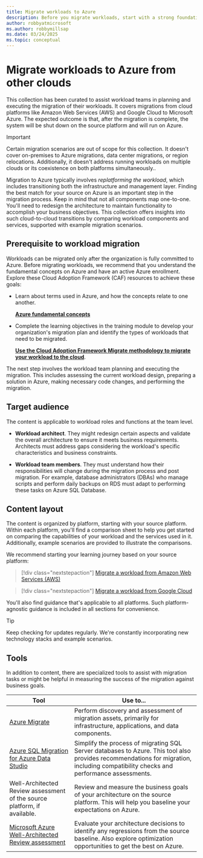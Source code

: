 ```yaml
---
title: Migrate workloads to Azure
description: Before you migrate workloads, start with a strong foundation in Azure.
author: robbyatmicrosoft
ms.author: robbymillsap
ms.date: 03/24/2025  
ms.topic: conceptual
---
```


# Migrate workloads to Azure from other clouds


This collection has been curated to assist workload teams in planning and executing the migration of their workloads. It covers migrations from cloud platforms like Amazon Web Services (AWS) and Google Cloud to Microsoft Azure. The expected outcome is that, after the migration is complete, the system will be shut down on the source platform and will run on Azure. 

> [!IMPORTANT] 
>
> Certain migration scenarios are out of scope for this collection. It doesn't cover on-premises to Azure migrations, data center migrations, or region relocations. Additionally, it doesn't address running workloads on multiple clouds or its coexistence on both platforms simultaneously..

Migration to Azure typically involves _replatforming the workload_, which includes transitioning both the infrastructure and management layer. Finding the best match for your source on Azure is an important step in the migration process. Keep in mind that not all components map one-to-one. You'll need to redesign the architecture to maintain functionality to accomplish your business objectives. This collection offers insights into such cloud-to-cloud transitions by comparing workload components and services, supported with example migration scenarios.


## Prerequisite to workload migration

Workloads can be migrated only after the organization is fully committed to Azure. Before migrating workloads, we recommend that you understand the fundamental concepts on Azure and have an active Azure enrollment. Explore these Cloud Adoption Framework (CAF) resources to achieve these goals:

- Learn about terms used in Azure, and how the concepts relate to one another.

    [**Azure fundamental concepts**](/azure/cloud-adoption-framework/ready/considerations/fundamental-concepts)

- Complete the learning objectives in the training module to develop your organization's migration plan and identify the types of workloads that need to be migrated.

    [**Use the Cloud Adoption Framework Migrate methodology to migrate your workload to the cloud**](/training/modules/cloud-adoption-framework-migrate/). 

The next step involves the workload team planning and executing the migration. This includes assessing the current workload design, preparing a solution in Azure, making necessary code changes, and performing the migration. 


## Target audience

The content is applicable to workload roles and functions at the team level.

- **Workload architect**. They might redesign certain aspects and validate the overall architecture to ensure it meets business requirements. Architects must address gaps considering the workload's specific characteristics and business constraints.

- **Workload team members**. They must understand how their responsibilities will change during the migration process and post migration. For example, database administrators (DBAs) who manage scripts and perform daily backups on RDS must adapt to performing these tasks on Azure SQL Database. 


## Content layout

The content is organized by platform, starting with your source platform. Within each platform, you'll find a comparison sheet to help you get started on comparing the capabilities of your workload and the services used in it. Additionally, example scenarios are provided to illustrate the comparisons. 

We recommend starting your learning journey based on your source platform:

> [!div class="nextstepaction"]
> [Migrate a workload from Amazon Web Services (AWS)](./migrate-from-aws.md)


> [!div class="nextstepaction"]
> [Migrate a workload from Google Cloud](./migrate-from-google-cloud.md)

You'll also find guidance that's applicable to all platforms. Such platform-agnostic guidance is included in all sections for convenience.

> [!TIP] 
>
> Keep checking for updates regularly. We're constantly incorporating new technology stacks and example scenarios.

## Tools

In addition to content, there are specialized tools to assist with migration tasks or might be helpful in measuring the success of the migration against business goals.

|Tool|Use to...|
|---|---|
|[Azure Migrate](/azure/migrate/migrate-services-overview)| Perform discovery and assessment of migration assets, primarily for infrastructure, applications, and data components. |
|[Azure SQL Migration for Azure Data Studio](/azure/dms/migration-using-azure-data-studio?tabs=azure-sql-mi)| Simplify the process of migrating SQL Server databases to Azure. This tool also provides recommendations for migration, including compatibility checks and performance assessments.|
|Well-Architected Review assessment of the source platform, if available.|Review and measure the business goals of your architecture on the source platform. This will help you baseline your expectations on Azure.|
|[Microsoft Azure Well-Architected Review assessment](/assessments/azure-architecture-review/)| Evaluate your architecture decisions to identify any regressions from the source baseline. Also explore optimization opportunities to get the best on Azure.|